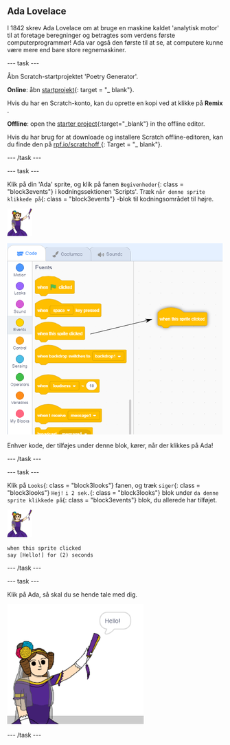 ## Ada Lovelace

I 1842 skrev Ada Lovelace om at bruge en maskine kaldet 'analytisk motor' til at foretage beregninger og betragtes som verdens første computerprogrammør! Ada var også den første til at se, at computere kunne være mere end bare store regnemaskiner.

\--- task \---

Åbn Scratch-startprojektet 'Poetry Generator'.

**Online**: åbn [startprojekt](http://rpf.io/poetry-on){: target = "_ blank"}.

Hvis du har en Scratch-konto, kan du oprette en kopi ved at klikke på **Remix** .

**Offline**: open the [starter project](http://rpf.io/p/en/poetry-generator-go){:target="_blank"} in the offline editor.

Hvis du har brug for at downloade og installere Scratch offline-editoren, kan du finde den på [ rpf.io/scratchoff ](http://rpf.io/scratchoff) {: Target = "_ blank"}.

\--- /task \---

\--- task \---

Klik på din 'Ada' sprite, og klik på fanen `Begivenheder`{: class = "block3events"} i kodningssektionen 'Scripts'. Træk `når denne sprite klikkede på`{: class = "block3events"} -blok til kodningsområdet til højre.

![ada sprite](images/ada-sprite.png)

![trækker når denne sprite klikkede blok](images/poetry-click.png)

Enhver kode, der tilføjes under denne blok, kører, når der klikkes på Ada!

\--- /task \---

\--- task \---

Klik på `Looks`{: class = "block3looks"} fanen, og træk `siger`{: class = "block3looks"} `Hej!` `i 2 sek.`{: class = "block3looks"} blok under `da denne sprite klikkede på`{: class = "block3events"} blok, du allerede har tilføjet.

![ada sprite](images/ada-sprite.png)

```blocks3
when this sprite clicked
say [Hello!] for (2) seconds
```

\--- /task \---

\--- task \---

Klik på Ada, så skal du se hende tale med dig.

![skærmbillede](images/poetry-say-test.png)

\--- /task \---